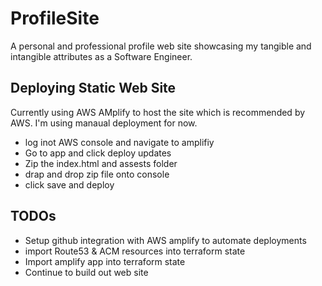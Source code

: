 # ProfileSite
A personal and professional profile web site showcasing my tangible and intangible attributes as a Software Engineer.

## Deploying Static Web Site

Currently using AWS AMplify to host the site which is recommended by AWS. I'm using manaual deployment for now. 

- log inot AWS console and navigate to amplifiy 
- Go to app and click deploy updates
- Zip the index.html and assests folder
- drap and drop zip file onto console
- click save and deploy

## TODOs

- Setup github integration with AWS amplify to automate deployments
- import Route53 & ACM resources into terraform state
- Import amplify app into terraform state
- Continue to build out web site